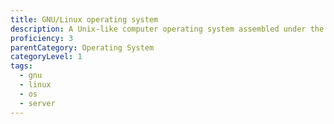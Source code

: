 ```yaml
---
title: GNU/Linux operating system
description: A Unix-like computer operating system assembled under the model of free and open-source software development and distribution.
proficiency: 3
parentCategory: Operating System
categoryLevel: 1
tags:
  - gnu 
  - linux
  - os
  - server
---
```

